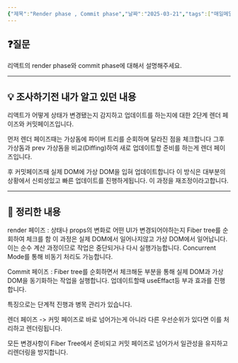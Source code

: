 ```yaml
---
{"제목":"Render phase , Commit phase","날짜":"2025-03-21","tags":["매일메일","React"],"dg-publish":true,"permalink":"/매일메일/25년3월/Render phase , Commit phase/","dgPassFrontmatter":true}
---
```


## ❓질문

리액트의 render phase와 commit phase에 대해서 설명해주세요.

---
## 💡 조사하기전 내가 알고 있던 내용

리액트가 어떻게 상태가 변경됐는지 감지하고 업데이트를 하는지에 대한 2단계 렌더 페이즈와 커밋페이즈입니다.

먼저 렌더 페이즈때는 가상돔에 파이버 트리를 순회하며 달라진 점을 체크합니다 그후 가상돔과 prev 가상돔을 비교(Diffing)하여 새로 업데이트할 준비를 하는게 렌더 페이즈입니다.

후 커밋페이즈때 실제 DOM에 가상 DOM을 입혀 업데이트합니다 이 방식은 대부분의 상황에서 신뢰성있고 빠른 업데이트를 진행하게됩니다. 이 과정을 재조정이라고합니다.

---
## 🏫 정리한 내용

render 페이즈 : 상태나 props의 변화로 어떤 UI가 변경되어야하는지 Fiber tree를 순회하여 체크를 함 이 과정은 실제 DOM에서 일어나지않고 가상 DOM에서 일어납니다. 
이는 순수 계산 과정이므로 작업은 중단되거나 다시 실행가능합니다.
Concurrent Mode를 통해 비동기 처리도 가능합니다.

Commit 페이즈 : Fiber tree를 순회하면서 체크해둔 부분을 통해 실제 DOM과 가상DOM을 동기화하는 작업을 실행합니다. 업데이트할때 useEffact등 부과 효과를 진행합니다.

특징으로는 단계적 진행과 병목 관리가 있습니다.

렌더 페이즈 -> 커밋 페이즈로 바로 넘어가는게 아니라 다른 우선순위가 있다면 이를 처리하고 렌더링됩니다.

모든 변경사항이 Fiber Tree에서 준비되고 커밋 페이즈로 넘어가서 일관성을 유지하고 리렌더링을 방지합니다.